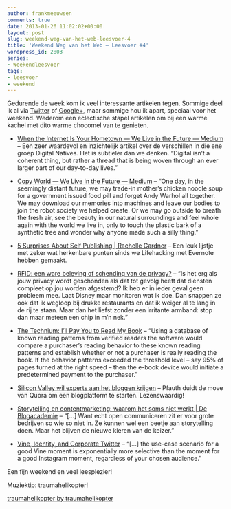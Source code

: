 ```yaml
---
author: frankmeeuwsen
comments: true
date: 2013-01-26 11:02:02+00:00
layout: post
slug: weekend-weg-van-het-web-leesvoer-4
title: 'Weekend Weg van het Web – Leesvoer #4'
wordpress_id: 2803
series:
- Weekendleesvoer
tags:
- leesvoer
- weekend
---
```


Gedurende de week kom ik veel interessante artikelen tegen. Sommige deel ik al via [Twitter](http://www.twitter.com/frankmeeuwsen) of [Google+](https://plus.google.com/u/0/112001504253280619714), maar sommige hou ik apart, speciaal voor het weekend. Wederom een eclectische stapel artikelen om bij een warme kachel met dito warme chocomel van te genieten.



	
  * [When the Internet Is Your Hometown — We Live in the Future — Medium](https://medium.com/we-live-in-the-future/11381442153c) – Een zeer waardevol en inzichtelijk artikel over de verschillen in die ene groep Digital Natives. Het is subtieler dan we denken. “Digital isn’t a coherent thing, but rather a thread that is being woven through an ever larger part of our day-to-day lives.”

	
  * [Copy World — We Live in the Future — Medium](https://medium.com/we-live-in-the-future/53db59f5571) – “One day, in the seemingly distant future, we may trade-in mother’s chicken noodle soup for a government issued food pill and forget Andy Warhol all together. We may download our memories into machines and leave our bodies to join the robot society we helped create. Or we may go outside to breath the fresh air, see the beauty in our natural surroundings and feel whole again with the world we live in, only to touch the plastic bark of a synthetic tree and wonder why anyone made such a silly thing.”

	
  * [5 Surprises About Self Publishing | Rachelle Gardner](http://www.rachellegardner.com/2013/01/5-surprises-about-self-publishing/) – Een leuk lijstje met zeker wat herkenbare punten sinds we Lifehacking met Evernote hebben gemaakt.

	
  * [RFID: een ware beleving of schending van de privacy?](http://popcornculture.nl/2013/01/rfid-een-ware-beleving-of-schending-van-de-privacy) – “Is het erg als jouw privacy wordt geschonden als dat tot gevolg heeft dat diensten compleet op jou worden afgestemd? Ik heb er in ieder geval geen probleem mee. Laat Disney maar monitoren wat ik doe. Dan snappen ze ook dat ik wegloop bij drukke restaurants en dat ik weiger al te lang in de rij te staan. Maar dan het liefst zonder een irritante armband: stop dan maar meteen een chip in m’n nek.”

	
  * [The Technium: I’ll Pay You to Read My Book](http://www.kk.org/thetechnium/archives/2013/01/ill_pay_you_to.php) – “Using a database of known reading patterns from verified readers the software would compare a purchaser’s reading behavior to these known reading patterns and establish whether or not a purchaser is really reading the book. If the behavior patterns exceeded the threshold level – say 95% of pages turned at the right speed – then the e-book device would initiate a predetermined payment to the purchaser.”

	
  * [Silicon Valley wil experts aan het bloggen krijgen](http://pfauth.com/nieuwe-media/silicon-valley-wil-experts-aan-het-bloggen-krijgen/) – Pfauth duidt de move van Quora om een blogplatform te starten. Lezenswaardig!

	
  * [Storytelling en contentmarketing: waarom het soms niet werkt | De Blogacademie](http://www.deblogacademie.nl/storytelling-het-misverstand-en-onzichtbaar-verkopen-via-contentmarketing/) – “[…] Want echt open communiceren zit er voor grote bedrijven so wie so niet in. Ze kunnen wel een beetje aan storytelling doen. Maar het blijven de nieuwe kleren van de keizer.”

	
  * [Vine, Identity, and Corporate Twitter](http://one37.net/blog/25/1/2013/vine-and-corporate-twitter) – “[...] the use-case scenario for a good Vine moment is exponentially more selective than the moment for a good Instagram moment, regardless of your chosen audience.”


Een fijn weekend en veel leesplezier!

Muziektip: traumahelikopter!

[traumahelikopter by traumahelikopter](http://traumahelikopter.bandcamp.com/album/traumahelikopter)

